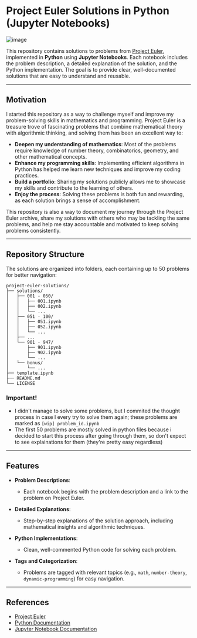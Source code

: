 # Project Euler Solutions in Python (Jupyter Notebooks)

![image](https://projecteuler.net/profile/amcbn.png)

This repository contains solutions to problems from [Project Euler](https://projecteuler.net/), implemented in **Python** using **Jupyter Notebooks**. Each notebook includes the problem description, a detailed explanation of the solution, and the Python implementation. The goal is to provide clear, well-documented solutions that are easy to understand and reusable.

---

## Motivation

I started this repository as a way to challenge myself and improve my problem-solving skills in mathematics and programming. Project Euler is a treasure trove of fascinating problems that combine mathematical theory with algorithmic thinking, and solving them has been an excellent way to:

- **Deepen my understanding of mathematics**: Most of the problems require knowledge of number theory, combinatorics, geometry, and other mathematical concepts.
- **Enhance my programming skills**: Implementing efficient algorithms in Python has helped me learn new techniques and improve my coding practices.
- **Build a portfolio**: Sharing my solutions publicly allows me to showcase my skills and contribute to the learning of others.
- **Enjoy the process**: Solving these problems is both fun and rewarding, as each solution brings a sense of accomplishment.

This repository is also a way to document my journey through the Project Euler archive, share my solutions with others who may be tackling the same problems, and help me stay accountable and motivated to keep solving problems consistently.

---

## Repository Structure

The solutions are organized into folders, each containing up to 50 problems for better navigation:

```
project-euler-solutions/
├── solutions/
│   ├── 001 - 050/
│   │   ├── 001.ipynb
│   │   ├── 002.ipynb
│   │   └── ...
│   ├── 051 - 100/
│   │   ├── 051.ipynb
│   │   ├── 052.ipynb
│   │   └── ...
│   ├── ...
│   └── 901 - 947/
│       ├── 901.ipynb
│       ├── 902.ipynb
│       └── ...
│   └── bonus/
│       └── ...
├── template.ipynb
├── README.md
└── LICENSE
```
### **Important!**

- I didn't manage to solve some problems, but I commited the thought process in case I every try to solve them again; these problems are marked as `[wip] problem_id.ipynb`
- The first 50 problems are mostly solved in python files because i decided to start this process after going through them, so don't expect to see explainations for them (they're pretty easy regardless)

---

## Features

- **Problem Descriptions**:
  - Each notebook begins with the problem description and a link to the problem on Project Euler.

- **Detailed Explanations**:
  - Step-by-step explanations of the solution approach, including mathematical insights and algorithmic techniques.

- **Python Implementations**:
  - Clean, well-commented Python code for solving each problem.

- **Tags and Categorization**:
  - Problems are tagged with relevant topics (e.g., `math`, `number-theory`, `dynamic-programming`) for easy navigation.

---

## References

- [Project Euler](https://projecteuler.net/)
- [Python Documentation](https://docs.python.org/3/)
- [Jupyter Notebook Documentation](https://jupyter.org/documentation)
